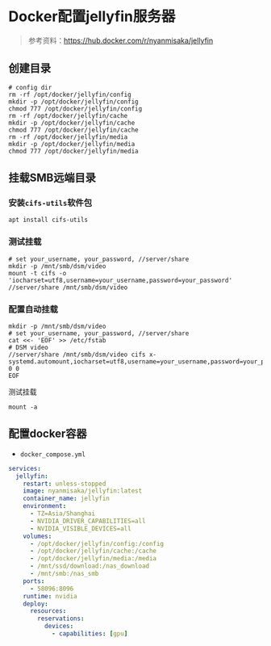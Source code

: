# Docker配置jellyfin服务器

> 参考资料：<https://hub.docker.com/r/nyanmisaka/jellyfin>

## 创建目录

```shell
# config dir
rm -rf /opt/docker/jellyfin/config
mkdir -p /opt/docker/jellyfin/config
chmod 777 /opt/docker/jellyfin/config
rm -rf /opt/docker/jellyfin/cache
mkdir -p /opt/docker/jellyfin/cache
chmod 777 /opt/docker/jellyfin/cache
rm -rf /opt/docker/jellyfin/media
mkdir -p /opt/docker/jellyfin/media
chmod 777 /opt/docker/jellyfin/media
```

## 挂载SMB远端目录

### 安装`cifs-utils`软件包

```shell
apt install cifs-utils
```

### 测试挂载

```shell
# set your_username, your_password, //server/share
mkdir -p /mnt/smb/dsm/video
mount -t cifs -o 'iocharset=utf8,username=your_username,password=your_password' //server/share /mnt/smb/dsm/video
```

### 配置自动挂载

```shell
mkdir -p /mnt/smb/dsm/video
# set your_username, your_password, //server/share
cat <<- 'EOF' >> /etc/fstab
# DSM video
//server/share /mnt/smb/dsm/video cifs x-systemd.automount,iocharset=utf8,username=your_username,password=your_password 0 0
EOF
```

测试挂载

```shell
mount -a
```

## 配置docker容器

+ `docker_compose.yml`

```yaml
services:
  jellyfin:
    restart: unless-stopped
    image: nyanmisaka/jellyfin:latest
    container_name: jellyfin
    environment:
      - TZ=Asia/Shanghai
      - NVIDIA_DRIVER_CAPABILITIES=all
      - NVIDIA_VISIBLE_DEVICES=all
    volumes:
      - /opt/docker/jellyfin/config:/config
      - /opt/docker/jellyfin/cache:/cache
      - /opt/docker/jellyfin/media:/media
      - /mnt/ssd/download:/nas_download
      - /mnt/smb:/nas_smb
    ports:
      - 58096:8096
    runtime: nvidia
    deploy:
      resources:
        reservations:
          devices:
            - capabilities: [gpu]
```
